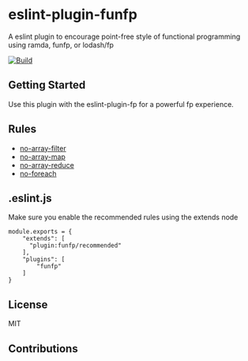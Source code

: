 # eslint-plugin-funfp

A eslint plugin to encourage point-free style of
functional programming using ramda, funfp, or lodash/fp

[![Build](https://travis-ci.org/twilson63/eslint-plugin-funfp.svg?branch=master)](https://travis-ci.org/twilson63/eslint-plugin-funfp)

## Getting Started

Use this plugin with the eslint-plugin-fp for a powerful fp experience.

## Rules

- [no-array-filter](./rules/no-array-filter)
- [no-array-map](./rules/no-array-map)
- [no-array-reduce](./rules/no-array-reduce)
- [no-foreach](./rules/no-foreach)

## .eslint.js

Make sure you enable the recommended rules using the
extends node

```
module.exports = {
    "extends": [
      "plugin:funfp/recommended"
    ],
    "plugins": [
        "funfp"
    ]
}

```

## License

MIT

## Contributions
